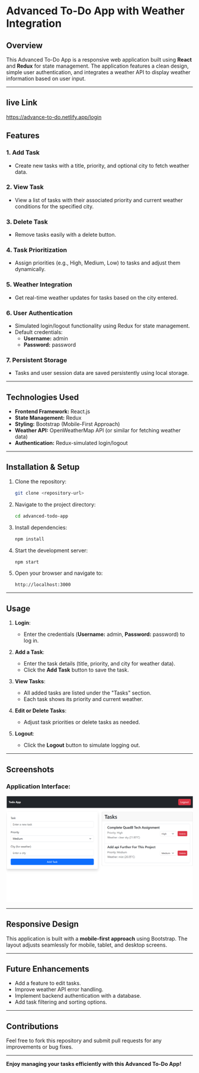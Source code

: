 # Advanced To-Do App with Weather Integration

## Overview
This Advanced To-Do App is a responsive web application built using **React** and **Redux** for state management. The application features a clean design, simple user authentication, and integrates a weather API to display weather information based on user input.

---

## live Link
https://advance-to-do.netlify.app/login

## Features

### 1. **Add Task**
   - Create new tasks with a title, priority, and optional city to fetch weather data.

### 2. **View Task**
   - View a list of tasks with their associated priority and current weather conditions for the specified city.

### 3. **Delete Task**
   - Remove tasks easily with a delete button.

### 4. **Task Prioritization**
   - Assign priorities (e.g., High, Medium, Low) to tasks and adjust them dynamically.

### 5. **Weather Integration**
   - Get real-time weather updates for tasks based on the city entered.

### 6. **User Authentication**
   - Simulated login/logout functionality using Redux for state management.
   - Default credentials:
     - **Username:** admin
     - **Password:** password

### 7. **Persistent Storage**
   - Tasks and user session data are saved persistently using local storage.

---

## Technologies Used

- **Frontend Framework:** React.js
- **State Management:** Redux
- **Styling:** Bootstrap (Mobile-First Approach)
- **Weather API:** OpenWeatherMap API (or similar for fetching weather data)
- **Authentication:** Redux-simulated login/logout

---

## Installation & Setup

1. Clone the repository:
   ```bash
   git clone <repository-url>
   ```

2. Navigate to the project directory:
   ```bash
   cd advanced-todo-app
   ```

3. Install dependencies:
   ```bash
   npm install
   ```

4. Start the development server:
   ```bash
   npm start
   ```

5. Open your browser and navigate to:
   ```
   http://localhost:3000
   ```

---

## Usage

1. **Login**:
   - Enter the credentials (**Username:** admin, **Password:** password) to log in.

2. **Add a Task**:
   - Enter the task details (title, priority, and city for weather data).
   - Click the **Add Task** button to save the task.

3. **View Tasks**:
   - All added tasks are listed under the "Tasks" section.
   - Each task shows its priority and current weather.

4. **Edit or Delete Tasks**:
   - Adjust task priorities or delete tasks as needed.

5. **Logout**:
   - Click the **Logout** button to simulate logging out.

---

## Screenshots

### Application Interface:
![Advanced To-Do App](./image.png)

---

## Responsive Design

This application is built with a **mobile-first approach** using Bootstrap. The layout adjusts seamlessly for mobile, tablet, and desktop screens.

---

## Future Enhancements

- Add a feature to edit tasks.
- Improve weather API error handling.
- Implement backend authentication with a database.
- Add task filtering and sorting options.

---


## Contributions

Feel free to fork this repository and submit pull requests for any improvements or bug fixes.

---

**Enjoy managing your tasks efficiently with this Advanced To-Do App!**
